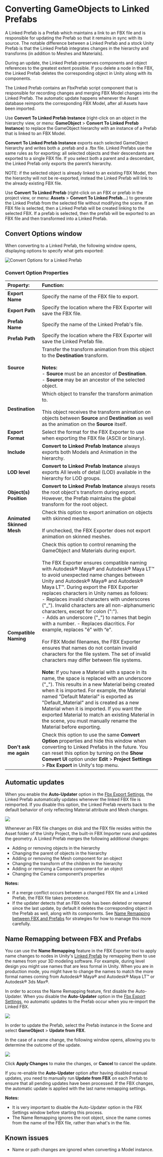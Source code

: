 <a name="LinkedPrefab"></a>
# Converting GameObjects to Linked Prefabs

A Linked Prefab is a Prefab which maintains a link to an FBX file and is responsible for updating the Prefab so that it remains in sync with its source. The notable difference between a Linked Prefab and a stock Unity Prefab is that the Linked Prefab integrates changes in the hierarchy and transforms (in addition to Meshes and Materials). 

During an update, the Linked Prefab preserves components and object references to the greatest extent possible. If you delete a node in the FBX, the Linked Prefab deletes the corresponding object in Unity along with its components.

The Linked Prefab contains an FbxPrefab script component that is responsible for recording changes and merging FBX Model changes into the Linked Prefab. The automatic update happens whenever the Asset database reimports the corresponding FBX Model, after all Assets have been imported.

Use __Convert To Linked Prefab Instance__ (right-click on an object in the hierarchy view, or menu: __GameObject__ > __Convert To Linked Prefab Instance__) to replace the GameObject hierarchy with an instance of a Prefab that is linked to an FBX Model. 

__Convert To Linked Prefab Instance__ exports each selected GameObject hierarchy and writes both a .prefab and a .fbx file. Linked Prefabs use the same rules as for exporting: all selected objects and their descendants are exported to a single FBX file. If you select both a parent and a descendant, the Linked Prefab only exports the parent’s hierarchy.

NOTE: if the selected object is already linked to an existing FBX Model, then the hierarchy will not be re-exported, instead the Linked Prefab will link to the already existing FBX file.

Use __Convert To Linked Prefab__ (right-click on an FBX or prefab in the project view, or menu: __Assets__ > __Convert To Linked Prefab...__) to generate the Linked Prefab from the selected file without modifying the scene.
If an FBX file is selected, then a Linked Prefab will be created linking to the selected FBX. If a prefab is selected, then the prefab will be exported to an FBX file and then transformed into a Linked Prefab.

<a name="ConvertOptions"></a>
## Convert Options window

When converting to a Linked Prefab, the following window opens, displaying options to specify what gets exported:

![Convert Options for a Linked Prefab](images/FBXExporter_ConvertOptionsWindow.png)


### Convert Option Properties

| Property:                 | Function:                                                    |
| :------------------------ | :----------------------------------------------------------- |
| __Export Name__           | Specify the name of the FBX file to export.                  |
| __Export Path__           | Specify the location where the FBX Exporter will save the FBX file. |
| __Prefab Name__           | Specify the name of the Linked Prefab's file.                |
| __Prefab Path__           | Specify the location where the FBX Exporter will save the Linked Prefab file. |
| __Source__                | Transfer the transform animation from this object to the __Destination__ transform.<br/><br/>**Notes:**<br/> - __Source__ must be an ancestor of __Destination__.<br/> - __Source__ may be an ancestor of the selected object. |
| __Destination__           | Which object to transfer the transform animation to.<br/><br/>This object receives the transform animation on objects between __Source__ and __Destination__ as well as the animation on the __Source__ itself. |
| __Export Format__         | Select the format for the FBX Exporter to use when exporting the FBX file (ASCII or binary). |
| __Include__               | __Convert to Linked Prefab Instance__ always exports both Models and Animation in the hierarchy. |
| __LOD level__             | __Convert to Linked Prefab Instance__ always exports All levels of detail (LOD) available in the hierarchy for LOD groups. |
| __Object(s) Position__    | __Convert to Linked Prefab Instance__ always resets the root object's transform during export. However, the Prefab maintains the global transform for the root object. |
| __Animated Skinned Mesh__ | Check this option to export animation on objects with skinned meshes.<br/><br/>If unchecked, the FBX Exporter does not export animation on skinned meshes. |
| __Compatible Naming__     | Check this option to control renaming the GameObject and Materials during export. <br/><br/>The FBX Exporter ensures compatible naming with Autodesk® Maya® and Autodesk® Maya LT™ to avoid unexpected name changes between Unity and Autodesk® Maya® and Autodesk® Maya LT™. During export the FBX Exporter replaces characters in Unity names as follows:<br/> - Replaces invalid characters with underscores ("\_"). Invalid characters are all non-alphanumeric characters, except for colon (":").<br/> - Adds an underscore ("\_") to names that begin with a number. - Replaces diacritics. For example, replaces "é" with “e”.<br/><br/>For FBX Model filenames, the FBX Exporter ensures that names do not contain invalid characters for the file system. The set of invalid characters may differ between file systems.<br/><br/>**Note:** If you have a Material with a space in its name, the space is replaced with an underscore ("_"). This results in a new Material being created when it is imported. For example, the Material named "Default Material" is exported as "Default_Material" and is created as a new Material when it is imported. If you want the exported Material to match an existing Material in the scene, you must manually rename the Material before exporting. |
| __Don't ask me again__    | Check this option to use the same **Convert Option** properties and hide this window when converting to Linked Prefabs in the future. You can reset this option by turning on the **Show Convert UI** option under **Edit** > **Project Settings** > **Fbx Export** in Unity's top menu. |



## Automatic updates

When you enable the __Auto-Updater__ option in the [Fbx Export Settings](options.html), the Linked Prefab automatically updates whenever the linked FBX file is reimported. If you disable this option, the Linked Prefab reverts back to the default behavior of only reflecting Material attribute and Mesh changes.

![](images/FBXExporter_AutoUpdaterEnabled.png)

Whenever an FBX file changes on disk and the FBX file resides within the Asset folder of the Unity Project, the built-in FBX Importer runs and updates the geometry. A Linked Prefab merges the following additional changes:

* Adding or removing objects in the hierarchy
* Changing the parent of objects in the hierarchy
* Adding or removing the Mesh component for an object
* Changing the transform of the children in the hierarchy
* Adding or removing a Camera component for an object
* Changing the Camera component’s properties

**Notes:** 

* If a merge conflict occurs between a changed FBX file and a Linked Prefab, the FBX file takes precedence.
* If the updater detects that an FBX node has been deleted or renamed since the last update, by default it deletes the corresponding object in the Prefab as well, along with its components. See [Name Remapping between FBX and Prefabs](#Remapping) for strategies for how to manage this more carefully.


<a name="Remapping"></a>
## Name Remapping between FBX and Prefabs

You can use the __Name Remapping__ feature in the FBX Exporter tool to apply name changes to nodes in Unity's [Linked Prefab](#LinkedPrefab) by remapping them to use the names from your 3D modeling software. For example, during level design you might use names that are less formal in Unity. When you are in production mode, you might have to change the names to match the more formal names coming from Autodesk® Maya® and Autodesk® Maya LT™ or Autodesk® 3ds Max®.

In order to access the Name Remapping feature, first disable the Auto-Updater. When you disable the __Auto-Updater__ option in the [Fbx Export Settings](options.html), no automatic updates to the Prefab occur when you re-import the Linked FBX.

![](images/FBXExporter_AutoUpdaterDisabled.png)

In order to update the Prefab, select the Prefab instance in the Scene and select __GameObject__ > __Update from FBX__. 

In the case of a name change, the following window opens, allowing you to determine the outcome of the update.

![](images/FBXExporter_NameRemappingWindow.png)

Click __Apply Changes__ to make the changes, or __Cancel__ to cancel the update.

If you re-enable the __Auto-Updater__ option after having disabled manual updates, you need to manually run __Update from FBX__ on each Prefab to ensure that all pending updates have been processed. If the FBX changes, the automatic update is applied with the last name remapping settings.

**Notes:** 

* It is very important to disable the Auto-Updater option in the FBX Settings window before starting this process. 
* The Name Remapping ignores the root object, since the name comes from the name of the FBX file, rather than what's in the file.


## Known issues

* Name or path changes are ignored when converting a Model instance.
